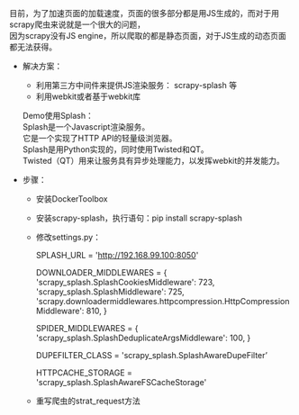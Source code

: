    目前，为了加速页面的加载速度，页面的很多部分都是用JS生成的，而对于用scrapy爬虫来说就是一个很大的问题，
<br>因为scrapy没有JS engine，所以爬取的都是静态页面，对于JS生成的动态页面都无法获得。

* 解决方案：
  * 利用第三方中间件来提供JS渲染服务： scrapy-splash 等
  * 利用webkit或者基于webkit库
  
  Demo使用Splash：
 <br> Splash是一个Javascript渲染服务。
 <br> 它是一个实现了HTTP API的轻量级浏览器。
 <br> Splash是用Python实现的，同时使用Twisted和QT。
 <br> Twisted（QT）用来让服务具有异步处理能力，以发挥webkit的并发能力。
  
* 步骤：
  * 安装DockerToolbox
  * 安装scrapy-splash，执行语句：pip install scrapy-splash
  * 修改settings.py：
  
      SPLASH_URL = 'http://192.168.99.100:8050'  

      DOWNLOADER_MIDDLEWARES = {
        'scrapy_splash.SplashCookiesMiddleware': 723,
        'scrapy_splash.SplashMiddleware': 725,
        'scrapy.downloadermiddlewares.httpcompression.HttpCompressionMiddleware': 810,
      }

      SPIDER_MIDDLEWARES = {
        'scrapy_splash.SplashDeduplicateArgsMiddleware': 100,
      }

      DUPEFILTER_CLASS = 'scrapy_splash.SplashAwareDupeFilter’

      HTTPCACHE_STORAGE = 'scrapy_splash.SplashAwareFSCacheStorage'


  * 重写爬虫的strat_request方法

  
